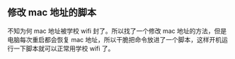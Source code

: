 ## 修改 mac 地址的脚本

不知为何 mac 地址被学校 wifi 封了。所以找了一个修改 mac 地址的方法，但是电脑每次重启都会恢复 mac 地址，所以干脆把命令放进了一个脚本，这样开机运行一下脚本就可以正常用学校 wifi 了。
